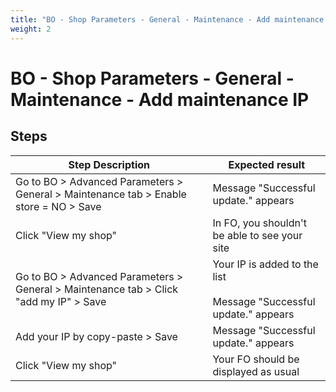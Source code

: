 ```yaml
---
title: "BO - Shop Parameters - General - Maintenance - Add maintenance IP"
weight: 2
---
```


# BO - Shop Parameters - General - Maintenance - Add maintenance IP
## Steps
| Step Description | Expected result |
| ----- | ----- |
| Go to BO > Advanced Parameters > General > Maintenance tab > Enable store = NO > Save | Message "Successful update." appears |
| Click "View my shop" | In FO, you shouldn't be able to see your site |
| Go to BO > Advanced Parameters > General > Maintenance tab > Click "add my IP" > Save | Your IP is added to the list<br><br>Message "Successful update." appears |
| Add your IP by copy-paste > Save | Message "Successful update." appears |
| Click "View my shop" | Your FO should be displayed as usual |
